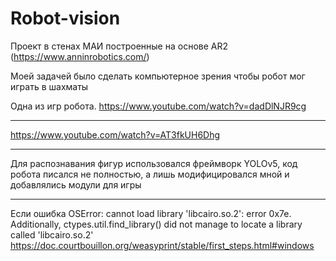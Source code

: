 # Robot-vision


Проект в стенах МАИ построенные на основе AR2 (https://www.anninrobotics.com/)

Моей задачей было сделать компьютерное зрения чтобы робот мог играть в шахматы

Одна из игр робота.
https://www.youtube.com/watch?v=dadDlNJR9cg
_____
https://www.youtube.com/watch?v=AT3fkUH6Dhg


_____________


Для распознавания фигур использовался фреймворк YOLOv5, код робота писался не полностью, а лишь модифицировался мной и добавлялись модули для игры
________
Если ошибка OSError: cannot load library 'libcairo.so.2': error 0x7e.  Additionally, ctypes.util.find_library() did not manage to locate a 
library called 'libcairo.so.2'
https://doc.courtbouillon.org/weasyprint/stable/first_steps.html#windows
